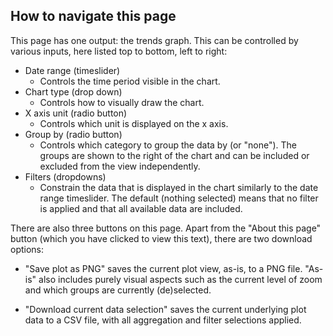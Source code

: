 ## How to navigate this page

This page has one output: the trends graph. This can be controlled by various
inputs, here listed top to bottom, left to right:

* Date range (timeslider)
    * Controls the time period visible in the chart.
* Chart type (drop down)
    * Controls how to visually draw the chart.
* X axis unit (radio button)
    * Controls which unit is displayed on the x axis.
* Group by (radio button)
    * Controls which category to group the data by (or "none"). The groups are
    shown to the right of the chart and can be included or excluded
    from the view independently.
* Filters (dropdowns)
    * Constrain the data that is displayed in the chart similarly to the date
    range timeslider. The default (nothing selected) means that no filter is
    applied and that all available data are included.

There are also three buttons on this page. Apart from the "About this page"
button (which you have clicked to view this text), there are two download
options:

* "Save plot as PNG" saves the current plot view, as-is, to a PNG file.
"As-is" also includes purely visual aspects such as the current level of zoom
and which groups are currently (de)selected.

* "Download current data selection" saves the current underlying plot data to a
CSV file, with all aggregation and filter selections applied.
